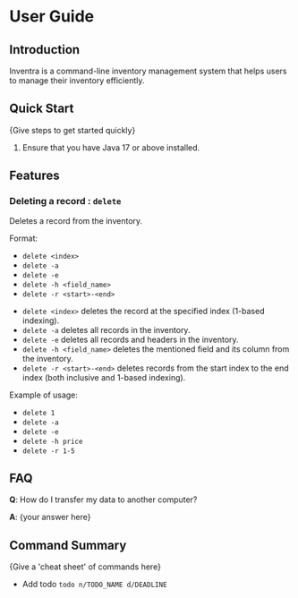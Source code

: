 # User Guide

## Introduction

Inventra is a command-line inventory management system that helps users to manage their inventory efficiently.

## Quick Start

{Give steps to get started quickly}

1. Ensure that you have Java 17 or above installed.

## Features 

### Deleting a record : `delete`
Deletes a record from the inventory.

Format: 
- `delete <index>`
- `delete -a`
- `delete -e`
- `delete -h <field_name>`
- `delete -r <start>-<end>`

* `delete <index>` deletes the record at the specified index (1-based indexing).
* `delete -a` deletes all records in the inventory.
* `delete -e` deletes all records and headers in the inventory.
* `delete -h <field_name>` deletes the mentioned field and its column from the inventory.
* `delete -r <start>-<end>` deletes records from the start index to the end index (both inclusive and 1-based indexing).

Example of usage: 

- `delete 1`
- `delete -a`
- `delete -e`
- `delete -h price`
- `delete -r 1-5`

## FAQ

**Q**: How do I transfer my data to another computer? 

**A**: {your answer here}

## Command Summary

{Give a 'cheat sheet' of commands here}

* Add todo `todo n/TODO_NAME d/DEADLINE`
